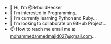 - 👋 Hi, I’m @RebuildHecker
- 👀 I’m interested in Programming...
- 🌱 I’m currently learning Python and Ruby...
- 💞️ I’m looking to collaborate on GitHub Project...
- 📫 How to reach me email me at mohammedahmedmajid027@gmail.com...

<!---
RebuildHecker/RebuildHecker is a ✨ special ✨ repository because its `README.md` (this file) appears on your GitHub profile.
You can click the Preview link to take a look at your changes.
--->
